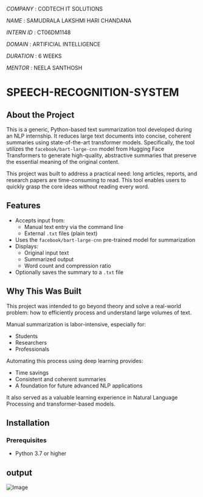 *COMPANY* : CODTECH IT SOLUTIONS

*NAME* : SAMUDRALA LAKSHMI HARI CHANDANA

*INTERN ID* : CT06DM1148

*DOMAIN* : ARTIFICIAL INTELLIGENCE

*DURATION* : 6 WEEKS

*MENTOR* : NEELA SANTHOSH


# SPEECH-RECOGNITION-SYSTEM

## About the Project

This is a generic, Python-based text summarization tool developed during an NLP internship. It reduces large text documents into concise, coherent summaries using state-of-the-art transformer models. Specifically, the tool utilizes the `facebook/bart-large-cnn` model from Hugging Face Transformers to generate high-quality, abstractive summaries that preserve the essential meaning of the original content.

This project was built to address a practical need: long articles, reports, and research papers are time-consuming to read. This tool enables users to quickly grasp the core ideas without reading every word.

## Features

- Accepts input from:
  - Manual text entry via the command line
  - External `.txt` files (plain text)
- Uses the `facebook/bart-large-cnn` pre-trained model for summarization
- Displays:
  - Original input text
  - Summarized output
  - Word count and compression ratio
- Optionally saves the summary to a `.txt` file

## Why This Was Built

This project was intended to go beyond theory and solve a real-world problem: how to efficiently process and understand large volumes of text.

Manual summarization is labor-intensive, especially for:

- Students
- Researchers
- Professionals

Automating this process using deep learning provides:

- Time savings
- Consistent and coherent summaries
- A foundation for future advanced NLP applications

It also served as a valuable learning experience in Natural Language Processing and transformer-based models.

## Installation

### Prerequisites

- Python 3.7 or higher

## output


![Image](https://github.com/user-attachments/assets/b0aee09a-98c4-4f76-8088-6dcdacc0250d)
